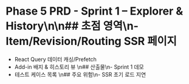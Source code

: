 # Phase 5 PRD - Sprint 1 – Explorer & History\n\n## 초점 영역\n- Item/Revision/Routing SSR 페이지
- React Query 데이터 캐싱/Prefetch
- Add-in 배지 & 히스토리 뷰
\n## 산출물\n- Sprint 1 데모
- 테스트 케이스 목록
\n## 주요 위험\n- SSR 초기 로드 지연
